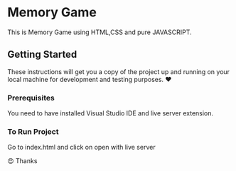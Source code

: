 # Memory Game

This is Memory Game using HTML,CSS and pure JAVASCRIPT.

## Getting Started

These instructions will get you a copy of the project up and running on your local machine for development and testing purposes. :heart:

### Prerequisites

You need to have installed Visual Studio IDE and live server extension.

### To Run Project

Go to index.html and click on open with live server

:heart_eyes: Thanks
